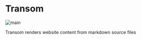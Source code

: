 # Transom

![main](https://github.com/ssorj/transom/workflows/main/badge.svg)

Transom renders website content from markdown source files
